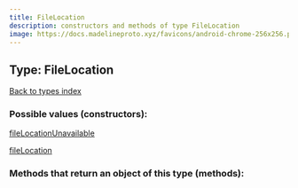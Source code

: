 ```yaml
---
title: FileLocation
description: constructors and methods of type FileLocation
image: https://docs.madelineproto.xyz/favicons/android-chrome-256x256.png
---
```

## Type: FileLocation  
[Back to types index](index.md)



### Possible values (constructors):

[fileLocationUnavailable](../constructors/fileLocationUnavailable.md)  

[fileLocation](../constructors/fileLocation.md)  



### Methods that return an object of this type (methods):



